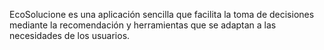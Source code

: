EcoSolucione es una aplicación sencilla que facilita la toma de decisiones mediante la recomendación y herramientas que se adaptan a las necesidades de los usuarios.


